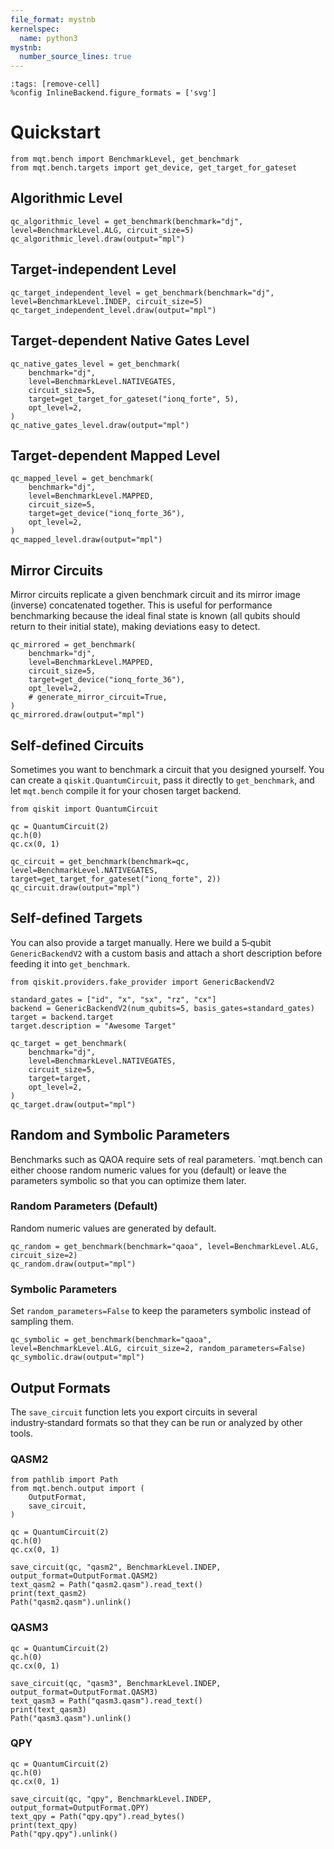 ```yaml
---
file_format: mystnb
kernelspec:
  name: python3
mystnb:
  number_source_lines: true
---
```


```{code-cell} ipython3
:tags: [remove-cell]
%config InlineBackend.figure_formats = ['svg']
```

# Quickstart

```{code-cell} ipython3
from mqt.bench import BenchmarkLevel, get_benchmark
from mqt.bench.targets import get_device, get_target_for_gateset
```

## Algorithmic Level

```{code-cell} ipython3
qc_algorithmic_level = get_benchmark(benchmark="dj", level=BenchmarkLevel.ALG, circuit_size=5)
qc_algorithmic_level.draw(output="mpl")
```

## Target-independent Level

```{code-cell} ipython3
qc_target_independent_level = get_benchmark(benchmark="dj", level=BenchmarkLevel.INDEP, circuit_size=5)
qc_target_independent_level.draw(output="mpl")
```

## Target-dependent Native Gates Level

```{code-cell} ipython3
qc_native_gates_level = get_benchmark(
    benchmark="dj",
    level=BenchmarkLevel.NATIVEGATES,
    circuit_size=5,
    target=get_target_for_gateset("ionq_forte", 5),
    opt_level=2,
)
qc_native_gates_level.draw(output="mpl")
```

## Target-dependent Mapped Level

```{code-cell} ipython3
qc_mapped_level = get_benchmark(
    benchmark="dj",
    level=BenchmarkLevel.MAPPED,
    circuit_size=5,
    target=get_device("ionq_forte_36"),
    opt_level=2,
)
qc_mapped_level.draw(output="mpl")
```

## Mirror Circuits

Mirror circuits replicate a given benchmark circuit and its mirror image (inverse) concatenated together. This is useful for performance benchmarking because the ideal final state is known (all qubits should return to their initial state), making deviations easy to detect.

```{code-cell} ipython3
qc_mirrored = get_benchmark(
    benchmark="dj",
    level=BenchmarkLevel.MAPPED,
    circuit_size=5,
    target=get_device("ionq_forte_36"),
    opt_level=2,
    # generate_mirror_circuit=True,
)
qc_mirrored.draw(output="mpl")
```

## Self-defined Circuits

Sometimes you want to benchmark a circuit that you designed yourself. You can create a `qiskit.QuantumCircuit`, pass it directly to `get_benchmark`, and let `mqt.bench` compile it for your chosen target backend.

```{code-cell} ipython3
from qiskit import QuantumCircuit

qc = QuantumCircuit(2)
qc.h(0)
qc.cx(0, 1)

qc_circuit = get_benchmark(benchmark=qc, level=BenchmarkLevel.NATIVEGATES, target=get_target_for_gateset("ionq_forte", 2))
qc_circuit.draw(output="mpl")
```

## Self-defined Targets

You can also provide a target manually. Here we build a 5‑qubit `GenericBackendV2` with a custom basis and attach a short description before feeding it into `get_benchmark`.

```{code-cell} ipython3
from qiskit.providers.fake_provider import GenericBackendV2

standard_gates = ["id", "x", "sx", "rz", "cx"]
backend = GenericBackendV2(num_qubits=5, basis_gates=standard_gates)
target = backend.target
target.description = "Awesome Target"

qc_target = get_benchmark(
    benchmark="dj",
    level=BenchmarkLevel.NATIVEGATES,
    circuit_size=5,
    target=target,
    opt_level=2,
)
qc_target.draw(output="mpl")
```

## Random and Symbolic Parameters

Benchmarks such as QAOA require sets of real parameters. `mqt.bench can either choose random numeric values for you (default) or leave the parameters symbolic so that you can optimize them later.

### Random Parameters (Default)

Random numeric values are generated by default.

```{code-cell} ipython3
qc_random = get_benchmark(benchmark="qaoa", level=BenchmarkLevel.ALG, circuit_size=2)
qc_random.draw(output="mpl")
```

### Symbolic Parameters

Set `random_parameters=False` to keep the parameters symbolic instead of sampling them.

```{code-cell} ipython3
qc_symbolic = get_benchmark(benchmark="qaoa", level=BenchmarkLevel.ALG, circuit_size=2, random_parameters=False)
qc_symbolic.draw(output="mpl")
```

## Output Formats

The `save_circuit` function lets you export circuits in several industry‑standard formats so that they can be run or analyzed by other tools.

### QASM2

```{code-cell} ipython3
from pathlib import Path
from mqt.bench.output import (
    OutputFormat,
    save_circuit,
)

qc = QuantumCircuit(2)
qc.h(0)
qc.cx(0, 1)

save_circuit(qc, "qasm2", BenchmarkLevel.INDEP, output_format=OutputFormat.QASM2)
text_qasm2 = Path("qasm2.qasm").read_text()
print(text_qasm2)
Path("qasm2.qasm").unlink()
```

### QASM3

```{code-cell} ipython3
qc = QuantumCircuit(2)
qc.h(0)
qc.cx(0, 1)

save_circuit(qc, "qasm3", BenchmarkLevel.INDEP, output_format=OutputFormat.QASM3)
text_qasm3 = Path("qasm3.qasm").read_text()
print(text_qasm3)
Path("qasm3.qasm").unlink()
```

### QPY

```{code-cell} ipython3
qc = QuantumCircuit(2)
qc.h(0)
qc.cx(0, 1)

save_circuit(qc, "qpy", BenchmarkLevel.INDEP, output_format=OutputFormat.QPY)
text_qpy = Path("qpy.qpy").read_bytes()
print(text_qpy)
Path("qpy.qpy").unlink()
```
